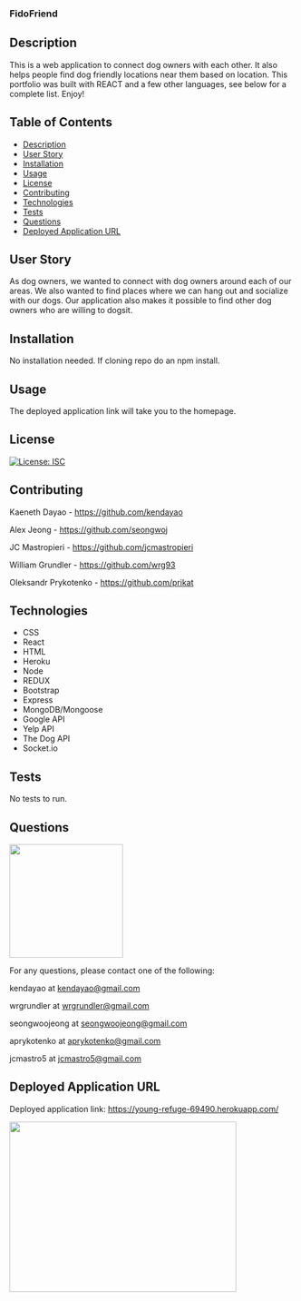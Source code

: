 ### FidoFriend

## Description

This is a web application to connect dog owners with each other. It also helps people find dog friendly locations near them based on location. This portfolio was built with REACT and a few other languages, see below for a complete list. Enjoy!

## Table of Contents

* [Description](#description)
* [User Story](#user-story)
* [Installation](#installation)
* [Usage](#usage)
* [License](#license)
* [Contributing](#contributing)
* [Technologies](#technologies)
* [Tests](#tests)
* [Questions](#questions)
* [Deployed Application URL](#deployed-application-URL)



## User Story


As dog owners, we wanted to connect with dog owners around each of our areas. We also wanted to find places where we can hang out and socialize with our dogs. Our application also makes it possible to find other dog owners who are willing to dogsit.


## Installation


No installation needed. If cloning repo do an npm install.


## Usage

The deployed application link will take you to the homepage. 


## License


[![License: ISC](https://img.shields.io/badge/License-ISC-blue.svg)](https://opensource.org/licenses/ISC)


## Contributing


Kaeneth Dayao - https://github.com/kendayao

Alex Jeong - https://github.com/seongwoj

JC Mastropieri - https://github.com/jcmastropieri


William Grundler - https://github.com/wrg93


Oleksandr Prykotenko - https://github.com/prikat


## Technologies
- CSS
- React
- HTML
- Heroku
- Node
- REDUX
- Bootstrap
- Express
- MongoDB/Mongoose
- Google API
- Yelp API
- The Dog API
- Socket.io


## Tests


No tests to run.


## Questions

<img src="https://www.freelogodesign.org/file/app/client/thumb/f112d199-9e8d-49d4-a4b5-b1d650a80e63_200x200.png?1594170746891" width="200" height="200">

For any questions, please contact one of the following: 

kendayao at kendayao@gmail.com

wrgrundler at wrgrundler@gmail.com

seongwoojeong at seongwoojeong@gmail.com

aprykotenko at aprykotenko@gmail.com

jcmastro5 at jcmastro5@gmail.com


## Deployed Application URL

Deployed application link: https://young-refuge-69490.herokuapp.com/

<img src="public/Fido-Friend.png" width="400" height="300">